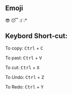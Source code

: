 Emoji
------
:sunglasses:
:sleeping:
:/ 
:\*

Keybord Short-cut:
------------------

To copy: <kbd>Ctrl</kbd> + <kbd>C</kbd>

To past: <kbd>Ctrl</kbd> + <kbd>V</kbd>

To cut: <kbd>Ctrl</kbd> + <kbd>X</kbd>

To Undo: <kbd>Ctrl</kbd> + <kbd>Z</kbd>

To Redo: <kbd>Ctrl</kbd> + <kbd>Y</kbd>

